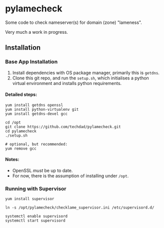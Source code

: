 # pylamecheck

Some code to check nameserver(s) for domain (zone) "lameness".

Very much a work in progress.

## Installation

### Base App Installation

1. Install dependencies with OS package manager, primarily this is `getdns`.
2. Clone this git repo, and run the `setup.sh`, which initialises a python virtual environment and installs python requirements.

#### Detailed steps:

```
yum install getdns openssl
yum install python-virtualenv git
yum install getdns-devel gcc

cd /opt
git clone https://github.com/techdad/pylamecheck.git
cd pylamecheck
./setup.sh

# optional, but recommended:
yum remove gcc
```

#### Notes:
* OpenSSL *must* be up to date.
* For now, there is the assumption of installing under `/opt`.

### Running with Supervisor

```
yum install supervisor

ln -s /opt/pylamecheck/checklame_supervisor.ini /etc/supervisord.d/

systemctl enable supervisord
systemctl start supervisord
```



